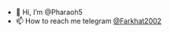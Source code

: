 - 👋 Hi, I’m @Pharaoh5
- 📫 How to reach me  telegram [@Farkhat2002](https://t.me/Farkhat2002)

<!---
Pharaoh5/Pharaoh5 is a ✨ special ✨ repository because its `README.md` (this file) appears on your GitHub profile.
You can click the Preview link to take a look at your changes.
--->
